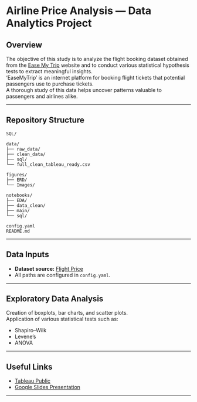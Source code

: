 # Airline Price Analysis — Data Analytics Project

## Overview
The objective of this study is to analyze the flight booking dataset obtained from the [Ease My Trip](https://www.easemytrip.com) website and to conduct various statistical hypothesis tests to extract meaningful insights.  
‘EaseMyTrip’ is an internet platform for booking flight tickets that potential passengers use to purchase tickets.  
A thorough study of this data helps uncover patterns valuable to passengers and airlines alike.

---

## Repository Structure

```
SQL/

data/
├── raw_data/
├── clean_data/
├── sql/
└── full_clean_tableau_ready.csv

figures/
├── ERD/
└── Images/

notebooks/
├── EDA/
├── data_clean/
├── main/
└── sql/

config.yaml
README.md
```

---

## Data Inputs
- **Dataset source:** [Flight Price](https://www.kaggle.com/datasets/shubhambathwal/flight-price-prediction)  
- All paths are configured in `config.yaml`.

---

## Exploratory Data Analysis
Creation of boxplots, bar charts, and scatter plots.  
Application of various statistical tests such as:
- Shapiro–Wilk
- Levene’s
- ANOVA

---

## Useful Links
- [Tableau Public](https://public.tableau.com/app/profile/ricardo.castanheira/viz/FinalProject_DAFT_RCastanheira/PricebyAirline?publish=yes)
- [Google Slides Presentation](https://docs.google.com/presentation/d/1CjaAhdgFZ1MYjpP-q7a6_v8jCsmlufwqhTgJI8sYw3k/edit?usp=sharing)

---

